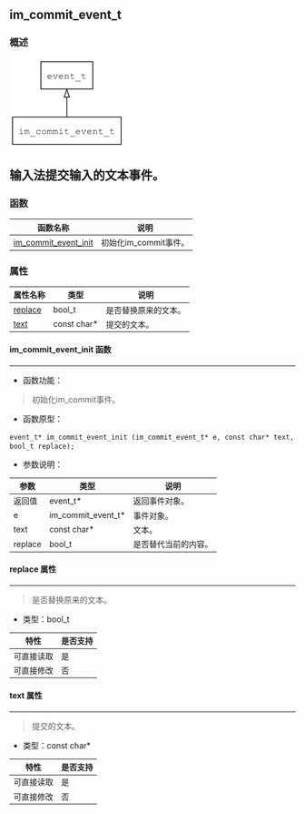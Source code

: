 ## im\_commit\_event\_t
### 概述
![image](images/im_commit_event_t_0.png)

输入法提交输入的文本事件。
----------------------------------
### 函数
<p id="im_commit_event_t_methods">

| 函数名称 | 说明 | 
| -------- | ------------ | 
| <a href="#im_commit_event_t_im_commit_event_init">im\_commit\_event\_init</a> | 初始化im_commit事件。 |
### 属性
<p id="im_commit_event_t_properties">

| 属性名称 | 类型 | 说明 | 
| -------- | ----- | ------------ | 
| <a href="#im_commit_event_t_replace">replace</a> | bool\_t | 是否替换原来的文本。 |
| <a href="#im_commit_event_t_text">text</a> | const char* | 提交的文本。 |
#### im\_commit\_event\_init 函数
-----------------------

* 函数功能：

> <p id="im_commit_event_t_im_commit_event_init">初始化im_commit事件。

* 函数原型：

```
event_t* im_commit_event_init (im_commit_event_t* e, const char* text, bool_t replace);
```

* 参数说明：

| 参数 | 类型 | 说明 |
| -------- | ----- | --------- |
| 返回值 | event\_t* | 返回事件对象。 |
| e | im\_commit\_event\_t* | 事件对象。 |
| text | const char* | 文本。 |
| replace | bool\_t | 是否替代当前的内容。 |
#### replace 属性
-----------------------
> <p id="im_commit_event_t_replace">是否替换原来的文本。

* 类型：bool\_t

| 特性 | 是否支持 |
| -------- | ----- |
| 可直接读取 | 是 |
| 可直接修改 | 否 |
#### text 属性
-----------------------
> <p id="im_commit_event_t_text">提交的文本。

* 类型：const char*

| 特性 | 是否支持 |
| -------- | ----- |
| 可直接读取 | 是 |
| 可直接修改 | 否 |
